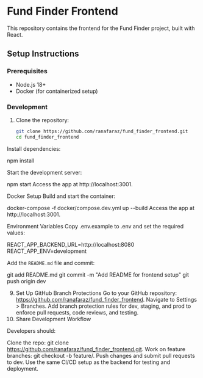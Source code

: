 # Fund Finder Frontend

This repository contains the frontend for the Fund Finder project, built with React.

## Setup Instructions

### Prerequisites
- Node.js 18+
- Docker (for containerized setup)

### Development

1. Clone the repository:
   ```bash
   git clone https://github.com/ranafaraz/fund_finder_frontend.git
   cd fund_finder_frontend
Install dependencies:


npm install

Start the development server:


npm start
Access the app at http://localhost:3001.

Docker Setup
Build and start the container:


docker-compose -f docker/compose.dev.yml up --build
Access the app at http://localhost:3001.

Environment Variables
Copy .env.example to .env and set the required values:


REACT_APP_BACKEND_URL=http://localhost:8080
REACT_APP_ENV=development


Add the `README.md` file and commit:

git add README.md
git commit -m "Add README for frontend setup"
git push origin dev

9. Set Up GitHub Branch Protections
Go to your GitHub repository: https://github.com/ranafaraz/fund_finder_frontend.
Navigate to Settings > Branches.
Add branch protection rules for dev, staging, and prod to enforce pull requests, code reviews, and testing.
10. Share Development Workflow

Developers should:

Clone the repo: git clone https://github.com/ranafaraz/fund_finder_frontend.git.
Work on feature branches: git checkout -b feature/<feature-name>.
Push changes and submit pull requests to dev.
Use the same CI/CD setup as the backend for testing and deployment.